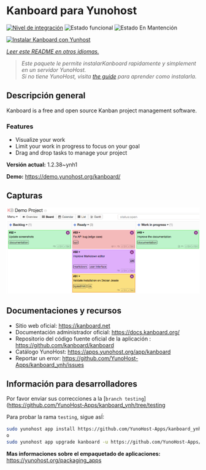 <!--
Este archivo README esta generado automaticamente<https://github.com/YunoHost/apps/tree/master/tools/readme_generator>
No se debe editar a mano.
-->

# Kanboard para Yunohost

[![Nivel de integración](https://dash.yunohost.org/integration/kanboard.svg)](https://ci-apps.yunohost.org/ci/apps/kanboard/) ![Estado funcional](https://ci-apps.yunohost.org/ci/badges/kanboard.status.svg) ![Estado En Mantención](https://ci-apps.yunohost.org/ci/badges/kanboard.maintain.svg)

[![Instalar Kanboard con Yunhost](https://install-app.yunohost.org/install-with-yunohost.svg)](https://install-app.yunohost.org/?app=kanboard)

*[Leer este README en otros idiomas.](./ALL_README.md)*

> *Este paquete le permite instalarKanboard rapidamente y simplement en un servidor YunoHost.*  
> *Si no tiene YunoHost, visita [the guide](https://yunohost.org/install) para aprender como instalarla.*

## Descripción general

Kanboard is a free and open source Kanban project management software.

### Features

- Visualize your work
- Limit your work in progress to focus on your goal
- Drag and drop tasks to manage your project


**Versión actual:** 1.2.38~ynh1

**Demo:** <https://demo.yunohost.org/kanboard/>

## Capturas

![Captura de Kanboard](./doc/screenshots/board.png)

## Documentaciones y recursos

- Sitio web oficial: <https://kanboard.net>
- Documentación administrador oficial: <https://docs.kanboard.org/>
- Repositorio del código fuente oficial de la aplicación : <https://github.com/kanboard/kanboard>
- Catálogo YunoHost: <https://apps.yunohost.org/app/kanboard>
- Reportar un error: <https://github.com/YunoHost-Apps/kanboard_ynh/issues>

## Información para desarrolladores

Por favor enviar sus correcciones a la [`branch testing`](https://github.com/YunoHost-Apps/kanboard_ynh/tree/testing

Para probar la rama `testing`, sigue asÍ:

```bash
sudo yunohost app install https://github.com/YunoHost-Apps/kanboard_ynh/tree/testing --debug
o
sudo yunohost app upgrade kanboard -u https://github.com/YunoHost-Apps/kanboard_ynh/tree/testing --debug
```

**Mas informaciones sobre el empaquetado de aplicaciones:** <https://yunohost.org/packaging_apps>
